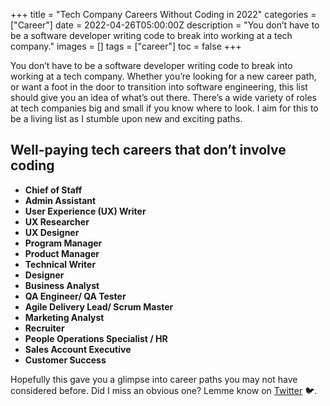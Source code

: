 +++
title = "Tech Company Careers Without Coding in 2022"
categories = ["Career"]
date = 2022-04-26T05:00:00Z
description = "You don’t have to be a software developer writing code to break into working at a tech company."
images = []
tags = ["career"]
toc = false
+++

You don’t have to be a software developer writing code to break into working at a tech company. Whether you’re looking for a new career path, or want a foot in the door to transition into software engineering, this list should give you an idea of what’s out there. There’s a wide variety of roles at tech companies big and small if you know where to look. I aim for this to be a living list as I stumble upon new and exciting paths.

## Well-paying tech careers that don’t involve coding

- **Chief of Staff**
- **Admin Assistant**
- **User Experience (UX) Writer**
- **UX Researcher**
- **UX Designer**
- **Program Manager**
- **Product Manager**
- **Technical Writer**
- **Designer**
- **Business Analyst**
- **QA Engineer/ QA Tester**
- **Agile Delivery Lead/ Scrum Master**
- **Marketing Analyst**
- **Recruiter**
- **People Operations Specialist / HR**
- **Sales Account Executive**
- **Customer Success**

Hopefully this gave you a glimpse into career paths you may not have considered before. Did I miss an obvious one? Lemme know on [Twitter](https://twitter.com/maybekq) 🐦.